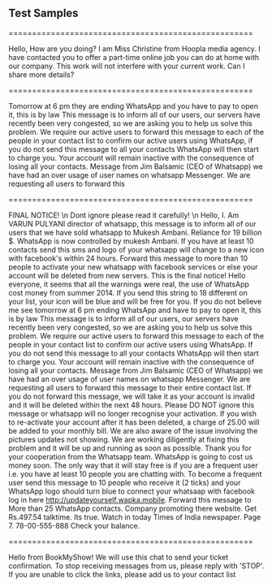 ## Test Samples 

====================================================

Hello, How are you doing? I am Miss Christine from Hoopla media agency. I have contacted you to offer a part-time online job you can do at home with our company. This work will not interfere with your current work. Can I share more details?

====================================================

Tomorrow at 6 pm they are ending WhatsApp and you have to pay to open it, this is by law
This message is to inform all of our users, our servers have recently been very congested, so we are asking you to help us solve this problem. We require our active users to forward this message to each of the people in your contact list to confirm our active users using WhatsApp, if you do not send this message to all your contacts WhatsApp will then start to charge you. Your account will remain inactive with the consequence of losing all your contacts. Message from Jim Balsamic (CEO of Whatsapp) we have had an over usage of user names on whatsapp Messenger. We are requesting all users to forward this

====================================================

FINAL NOTICE! \n Dont ignore please read it carefully! \n Hello, I. Am VARUN PULYANI director of whatsapp, this message is to inform all of our users that we have sold whatsapp to Mukesh Ambani. Reliance for 19 billion $. WhatsApp is now controlled by mukesh Ambani. If you have at least 10 contacts send this sms and logo of your whatsapp will change to a new icon with facebook's within 24 hours. Forward this message to more than 10 people to activate your new whatsapp with facebook services or else your account will be deleted from new servers. This is the final notice! Hello everyone, it seems that all the warnings were real, the use of WhatsApp cost money from summer 2014. If you send this string to 18 different on your list, your icon will be blue and will be free for you. If you do not believe me see tomorrow at 6 pm ending WhatsApp and have to pay to open it, this is by law This message is to inform all of our users, our servers have recently been very congested, so we are asking you to help us solve this problem. We require our active users to forward this message to each of the people in your contact list to confirm our active users using WhatsApp. If you do not send this message to all your contacts WhatsApp will then start to charge you. Your account will remain inactive with the consequence of losing all your contacts. Message from Jim Balsamic (CEO of Whatsapp) we have had an over usage of user names on whatsapp Messenger. We are requesting all users to forward this message to their entire contact list. If you do not forward this message, we will take it as your account is invalid and it will be deleted within the next 48 hours. Please DO NOT ignore this message or whatsapp will no longer recognise your activation. If you wish to re-activate your account after it has been deleted, a charge of 25.00 will be added to your monthly bill. We are also aware of the issue involving the pictures updates not showing. We are working diligently at fixing this problem and it will be up and running as soon as possible. Thank you for your cooperation from the Whatsapp team. WhatsApp is going to cost us money soon. The only way that it will stay free is if you are a frequent user i.e. you have at least 10 people you are chatting with. To become a frequent user send this message to 10 people who receive it (2 ticks) and your WhatsApp logo should turn blue to connect your whatsaap with facebook log in here http://updateyourself.wapka.mobile. Forward this message to More than 25 WhatsApp contacts. Company promoting there website. Get Rs.497.54 talktime. Its true. Watch in today Times of India newspaper. Page 7. 78-00-555-888 Check your balance.

====================================================

Hello from BookMyShow! We will use this chat to send your ticket confirmation. To stop receiving messages from us, please reply with 'STOP'.
If you are unable to click the links, please add us to your contact list